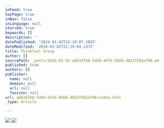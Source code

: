 ```yaml
---
inFeed: true
hasPage: true
inNav: false
inLanguage: null
starred: true
keywords: []
description: ''
datePublished: '2016-01-02T22:19:07.192Z'
dateModified: '2016-01-02T22:19:04.197Z'
title: Thinkfast Group
author: []
sourcePath: _posts/2016-01-02-a60347b8-54b8-447b-8568-d822fb91ef06.md
published: true
authors: []
publisher:
  name: null
  domain: null
  url: null
  favicon: null
url: a60347b8-54b8-447b-8568-d822fb91ef06/index.html
_type: Article

---
```

![](https://the-grid-user-content.s3-us-west-2.amazonaws.com/c4907001-7aa7-471d-bdf5-0847d72e83b9.png)
![](https://the-grid-user-content.s3-us-west-2.amazonaws.com/88609562-1170-4600-89b7-05c341b4f2f7.jpg)